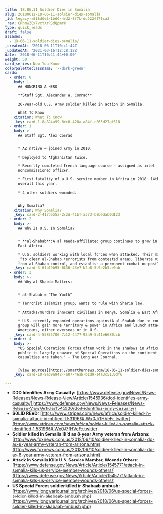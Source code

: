 ```yaml
---
title: 18.06.11 Soldier Dies in Somalia
slug: 20180611-18-06-11-soldier-dies-somalia
_id: legacy-a818d0e2-1b66-4dd2-8f7b-dd3224979ca2
_rev: CRhmwZOx7vxYXrRSdQpmrH
type: quick_reads
draft: false
aliases:
  - 18-06-11-soldier-dies-somalia/
_createdAt: '2018-06-11T10:41:44Z'
_updatedAt: '2021-03-16T12:28:12Z'
date: '2018-06-11T10:41:44+00:00'
weight: 50
card_series: Now You Know
colorpaletteclassname: '--dark-green'
cards:
  - order: 0
    body: |-
      ## HONORING A HERO

      **Staff Sgt. Alexander W. Conrad**

      26-year-old U.S. Army soldier killed in action in Somalia.

      What To Know
    citation: What To Know
    _key: card-1-8a894a99-8dc8-428a-a84f-c865d27af518
  - order: 1
    body: >-
      ## Staff Sgt. Alex Conrad


      * AZ native – joined Army in 2010.

      * Deployed to Afghanistan twice.

      * Recently completed French language course – assigned as intel
      noncommissioned officer.

      * First fatality of a U.S. service member in Africa in 2018; 14th fatality
      overall this year.

      * 4 other soldiers wounded.


      Why Somalia?
    citation: Why Somalia?
    _key: card-2-417d655a-2c2d-41bf-a373-b8bedab0d123
  - order: 2
    body: >-
      ## Why Is U.S. In Somalia?


      * **al-Shabab**:A al Qaeda-affiliated group continues to grow in power in
      East Africa.

      * U.S. soldiers working with local forces when attacked. Their mission:
      _“to clear al-Shabab terrorists from contested areas, liberate villages
      from al-Shabab control, and establish a permanent combat outpost”_ (DOD).
    _key: card-3-6fb49b95-6836-43e7-b2a8-5d9e2b5ce0ab
  - order: 3
    body: >-
      ## Why al-Shabab Matters:


      * al-Shabab = “The Youth”

      * Terrorist Islamist group; wants to rule with Sharia law.

      * Attacks/murders innocent civilians in Kenya, Somalia & East Africa.

      * U.S. recently expanded operations againstA al-Shabab due to concerns the
      group will gain more territory & power in Africa and launch attacks on
      Americans, either overseas or in U.S.
    _key: card-4-55835706-7a12-4477-93a9-5c41e6680ccb
  - order: 4
    body: >-
      "US Special Operations Forces often work in the shadows in Africa. The
      public is largely unaware of Special Operations on the continent until
      casualties are taken." - The Long War Journal.


      [view sources](https://smarthernews.com/18-06-11-soldier-dies-somalia/)
    _key: card-10-9ab9a942-4a07-46ab-b1d9-14a3c5130df6

---
```

* **DOD Identifies Army Casualty:** [https://www.defense.gov/News/News-Releases/News-Release-View/Article/1545936/dod-identifies-army-casualty/](https://www.defense.gov/News/News-Releases/News-Release-View/Article/1545936/dod-identifies-army-casualty/)
* **SOLID READ:** [https://www.stripes.com/news/africa/soldier-killed-in-somalia-attack-identified-1.531966#.Wx0J7fHVeFc.twitter](https://www.stripes.com/news/africa/soldier-killed-in-somalia-attack-identified-1.531966#.Wx0J7fHVeFc.twitter)
* **Soldier killed in Somalia ID’d as 8-year Army veteran from Arizona:** [http://www.foxnews.com/us/2018/06/10/soldier-killed-in-somalia-idd-as-8-year-army-veteran-from-arizona.html](http://www.foxnews.com/us/2018/06/10/soldier-killed-in-somalia-idd-as-8-year-army-veteran-from-arizona.html)
* **Attack in Somalia Kills U.S. Service Member, Wounds Others:** [https://www.defense.gov/News/Article/Article/1545771/attack-in-somalia-kills-us-service-member-wounds-others/](https://www.defense.gov/News/Article/Article/1545771/attack-in-somalia-kills-us-service-member-wounds-others/)
* **US Special Forces soldier killed in Shabaab ambush:** [https://www.longwarjournal.org/archives/2018/06/us-special-forces-soldier-killed-in-shabaab-ambush.php](https://www.longwarjournal.org/archives/2018/06/us-special-forces-soldier-killed-in-shabaab-ambush.php)